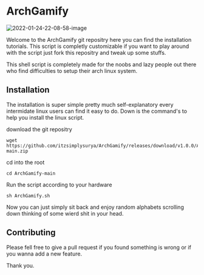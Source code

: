 # ArchGamify

![2022-01-24-22-08-58-image](https://user-images.githubusercontent.com/92708411/150912904-3b361cea-cfa4-431e-81f2-7ab5de7bd76f.png)

Welcome to the ArchGamify git repositry here you can find the installation tutorials. This script is completly customizable if you want to play around with the script just fork this repositry and tweak up some stuffs.

This shell script is completely made for the noobs and lazy people out there who find difficulties to setup their arch linux system.

## Installation

The installation is super simple pretty much self-explanatory every intermidate linux users can find it easy to do. Down is the command's to help you install the linux script.



download the git repositry

```git
wget https://github.com/itzsimplysurya/ArchGamify/releases/download/v1.0.0/ArchGamify-main.zip
```

cd into the root

```
cd ArchGamify-main
```

Run the script according to your hardware

```shell
sh ArchGamify.sh
```

Now you can just simply sit back and enjoy random alphabets scrolling down thinking of some wierd shit in your head.

## Contributing

Please fell free to give a pull request if you found something is wrong or if you wanna add a new feature.

Thank you.
